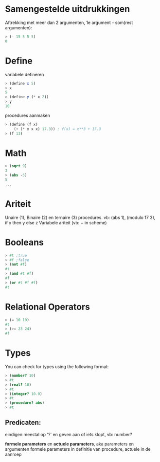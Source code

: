 # Samengestelde uitdrukkingen
Aftrekking met meer dan 2 argumenten, 1e argument - som(rest argumenten):
```scheme
> (- 15 5 5 5)
0
```

# Define
variabele defineren
```scheme
> (define x 5)
> x
5
> (define y (* x 2))
> y
10
```
procedures aanmaken
```scheme
> (define (f x)
	(+ (* x x x) 17.3)) ; f(x) = x**3 + 17.3
> (f 13)

```
# Math
```scheme
> (sqrt 9)
3
> (abs -5)
5
...
```

# Ariteit
Unaire (1), Binaire (2) en ternaire (3) procedures.
vb: (abs 1), (modulo 17 3), if x then y else z
Variabele ariteit (vb: + in scheme)

# Booleans
```scheme
> #t ;true
> #f ;false
> (not #f)
#t
> (and #t #f)
#f
> (or #t #f #f)
#t
```
# Relational Operators
```scheme
> (= 10 10)
#t
> (>= 23 24)
#f
```
# Types
You can check for types using the following format:
```scheme
> (number? 10)
> #t
> (real? 10)
> #t
> (integer? 10.0)
> #t
> (procedure? abs)
> #t
```
## Predicaten:

eindigen meestal op '?' en geven aan of iets klopt, vb: number?


**formele parameters** en **actuele parameters**, aka parameters en argumenten
formele parameters in definitie van procedure, actuele in de aanroep
